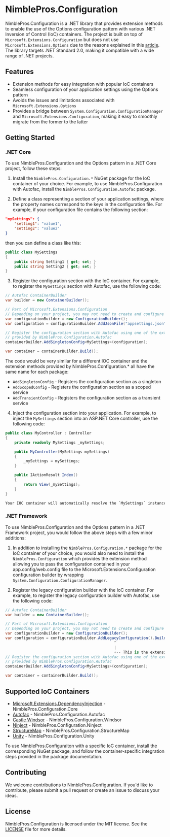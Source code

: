 # NimblePros.Configuration

NimblePros.Configuration is a .NET library that provides extension methods to enable the use of the Options
configuration pattern with various .NET Inversion of Control (IoC) containers. The project is built on top of
`Microsoft.Extensions.Configuration` but does not use `Microsoft.Extensions.Options` due to the reasons explained in
this [article](https://www.dabrowski.space/posts/asp.net-options-why-you-should-not-use-it/). The library targets
.NET Standard 2.0, making it compatible with a wide range of .NET projects.

## Features

- Extension methods for easy integration with popular IoC containers
- Seamless configuration of your application settings using the Options pattern
- Avoids the issues and limitations associated with `Microsoft.Extensions.Options`
- Provides a bridge between `System.Configuration.ConfigurationManager` and `Microsoft.Extensions.Configuration`, making it easy to smoothly
migrate from the former to the latter

## Getting Started

### .NET Core

To use NimblePros.Configuration and the Options pattern in a .NET Core project, follow these steps:

1. Install the `NimblePros.Configuration.*` NuGet package for the IoC container of your choice. For example, to use
NimblePros.Configuration with Autofac, install the `NimblePros.Configuration.Autofac` package.

2. Define a class representing a section of your application settings, where the property names correspond to the
keys in the configuration file. For example, if your configuration file contains the following section:

```json
"mySettings": {
    "setting1": "value1",
    "setting2": "value2"
}
```

then you can define a class like this:

```csharp
public class MySettings
{
    public string Setting1 { get; set; }
    public string Setting2 { get; set; }
}
```

3. Register the configuration section with the IoC container. For example, to register the `MySettings` section with
Autofac, use the following code:

```csharp
// Autofac ContainerBuilder
var builder = new ContainerBuilder();

// Part of Microsoft.Extensions.Configuration
// Depending on your project, you may not need to create and configure a new instance of ConfigurationBuilder
var configurationBuilder = new ConfigurationBuilder();
var configuration = configurationBuilder.AddJsonFile("appsettings.json").Build();

// Register the configuration section with Autofac using one of the extension methods
// provided by NimblePros.Configuration.Autofac
containerBuilder.AddSingletonConfig<MySettings>(configuration);

var container = containerBuilder.Build();
```

The code would be very similar for a different IOC container and the extension methods provided by NimblePros.Configuration.*
all have the same name for each package:

- `AddSingletonConfig` - Registers the configuration section as a singleton
- `AddScopedConfig` - Registers the configuration section as a scoped service
- `AddTransientConfig` - Registers the configuration section as a transient service

4. Inject the configuration section into your application. For example, to inject the `MySettings` section into an ASP.NET Core
controller, use the following code:

```csharp
public class MyController : Controller
{
    private readonly MySettings _mySettings;

    public MyController(MySettings mySettings)
    {
        _mySettings = mySettings;
    }

    public IActionResult Index()
    {
        return View(_mySettings);
    }
}

Your IOC container will automatically resolve the `MySettings` instance and inject it into the controller.
```

### .NET Framework

To use NimblePros.Configuration and the Options pattern in a .NET Framework project, you would follow the above steps
with a few minor additions:

1. In addition to installing the `NimblePros.Configuration.*` package for the IoC container of your choice,
you would also need to install the `NimblePros.Configuration` which provides the extension method allowing
you to pass the configuration contained in your app.config/web.config file to the Microsoft.Extensions.Configuration
configuration builder by wrapping `System.Configuration.ConfigurationManager`.

2. Register the legacy configuration builder with the IoC container. For example, to register the legacy configuration
builder with Autofac, use the following code:

```csharp
// Autofac ContainerBuilder
var builder = new ContainerBuilder();

// Part of Microsoft.Extensions.Configuration
// Depending on your project, you may not need to create and configure a new instance of ConfigurationBuilder
var configurationBuilder = new ConfigurationBuilder();
var configuration = configurationBuilder.AddLegacyConfiguration().Build();
                                                ^
                                                |
                                                +-- This is the extension method provided by NimblePros.Configuration
// Register the configuration section with Autofac using one of the extension methods
// provided by NimblePros.Configuration.Autofac
containerBuilder.AddSingletonConfig<MySettings>(configuration);

var container = containerBuilder.Build();
```

## Supported IoC Containers

- [Microsoft.Extensions.DependencyInjection](https://learn.microsoft.com/en-us/dotnet/core/extensions/dependency-injection) - NimblePros.Configuration.Core
- [Autofac](https://autofac.org/) - NimblePros.Configuration.Autofac
- [Castle Windsor](http://www.castleproject.org/projects/windsor/) - NimblePros.Configuration.Windsor
- [Ninject](http://www.ninject.org/) - NimblePros.Configuration.Ninject
- [StructureMap](http://structuremap.github.io/) - NimblePros.Configuration.StructureMap
- [Unity](http://unitycontainer.org/) - NimblePros.Configuration.Unity

To use NimblePros.Configuraiton with a specific IoC container, install the corresponding NuGet package, and follow
the container-specific integration steps provided in the package documentation.

## Contributing

We welcome contributions to NimblePros.Configuration. If you'd like to contribute, please submit a pull request or create an issue to discuss your ideas.

## License

NimblePros.Configuration is licensed under the MIT license. See the [LICENSE](./LICENSE.md) file for more details.

